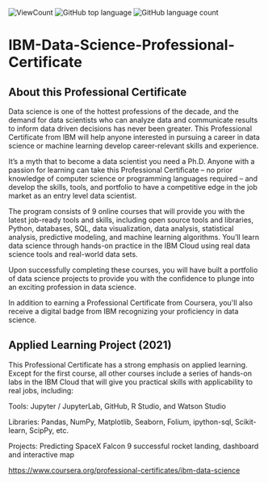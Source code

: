 ![ViewCount](https://views.whatilearened.today/views/github/agavranis/IBM-Data-Science-Professional-Certificate.svg?cache=remove)
![GitHub top language](https://img.shields.io/github/languages/top/agavranis/IBM-Data-Science-Professional-Certificate?style=flat)
![GitHub language count](https://img.shields.io/github/languages/count/agavranis/IBM-Data-Science-Professional-Certificate?style=flat)

# IBM-Data-Science-Professional-Certificate

## About this Professional Certificate

Data science is one of the hottest professions of the decade, and the demand for data scientists who can analyze data and communicate results to inform data driven decisions has never been greater. This Professional Certificate from IBM will help anyone interested in pursuing a career in data science or machine learning develop career-relevant skills and experience. 

It’s a myth that to become a data scientist you need a Ph.D. Anyone with a passion for learning can take this Professional Certificate – no prior knowledge of computer science or programming languages required – and develop the skills, tools, and portfolio to have a competitive edge in the job market as an entry level data scientist.

The program consists of 9 online courses that will provide you with the latest job-ready tools and skills, including open source tools and libraries, Python, databases, SQL, data visualization, data analysis, statistical analysis, predictive modeling, and machine learning algorithms. You’ll learn data science through hands-on practice in the IBM Cloud using real data science tools and real-world data sets.

Upon successfully completing these courses, you will have built a portfolio of data science projects to provide you with the confidence to plunge into an exciting profession in data science.

In addition to earning a Professional Certificate from Coursera, you'll also receive a digital badge from IBM recognizing your proficiency in data science. 

## Applied Learning Project (2021)

This Professional Certificate has a strong emphasis on applied learning. Except for the first course, all other courses include a series of hands-on labs in the IBM Cloud that will give you practical skills with applicability to real jobs, including: 

Tools: Jupyter / JupyterLab, GitHub, R Studio, and Watson Studio 

Libraries: Pandas, NumPy, Matplotlib, Seaborn, Folium, ipython-sql, Scikit-learn, ScipPy, etc. 

Projects: Predicting SpaceX Falcon 9 successful rocket landing, dashboard and interactive map

https://www.coursera.org/professional-certificates/ibm-data-science
